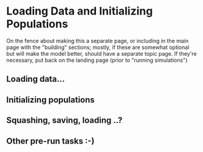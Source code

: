 # Loading Data and Initializing Populations

On the fence about making this a separate page, or including in the main page with the "building" sections; mostly, if these are somewhat optional but will make the model better, should have a separate topic page. If they're necessary, put back on the landing page (prior to "running simulations")


## Loading data...

## Initializing populations

## Squashing, saving, loading ..?

## Other pre-run tasks :-)
